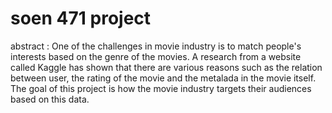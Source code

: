 # soen 471 project

abstract : One of the challenges in movie industry is to match people's interests based on the genre of the movies. A research from a website called Kaggle has shown that there are various reasons such as the relation between user, the rating of the movie and the metalada in the movie itself. The goal of this project is how the movie industry targets their audiences based on this data.
